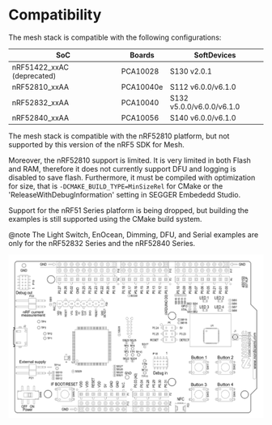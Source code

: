 # Compatibility

The mesh stack is compatible with the following configurations:

| SoC                                            | Boards    | SoftDevices                |
| ---------------------------------------------- | --------- | -------------------------- |
| nRF51422_xxAC (deprecated)                     | PCA10028  | S130 v2.0.1                |
| nRF52810_xxAA                                  | PCA10040e | S112 v6.0.0/v6.1.0         |
| nRF52832_xxAA                                  | PCA10040  | S132 v5.0.0/v6.0.0/v6.1.0  |
| nRF52840_xxAA                                  | PCA10056  | S140 v6.0.0/v6.1.0         |

The mesh stack is compatible with the nRF52810 platform, but not supported by this version of the nRF5 SDK for Mesh.

Moreover, the nRF52810 support is limited. It is very limited in both Flash and RAM, therefore it does
not currently support DFU and logging is disabled to save flash. Furthermore, it must be compiled with
optimization for size, that is `-DCMAKE_BUILD_TYPE=MinSizeRel` for CMake or the 'ReleaseWithDebugInformation'
setting in SEGGER Embededd Studio.

Support for the nRF51 Series platform is being dropped, but building the examples
is still supported using the CMake build system.

@note The Light Switch, EnOcean, Dimming, DFU, and Serial examples are only for
the nRF52832 Series and the nRF52840 Series.

![nRF52 DK](img/pca10040_front_v1.0.0.svg "nRF52 DK")
